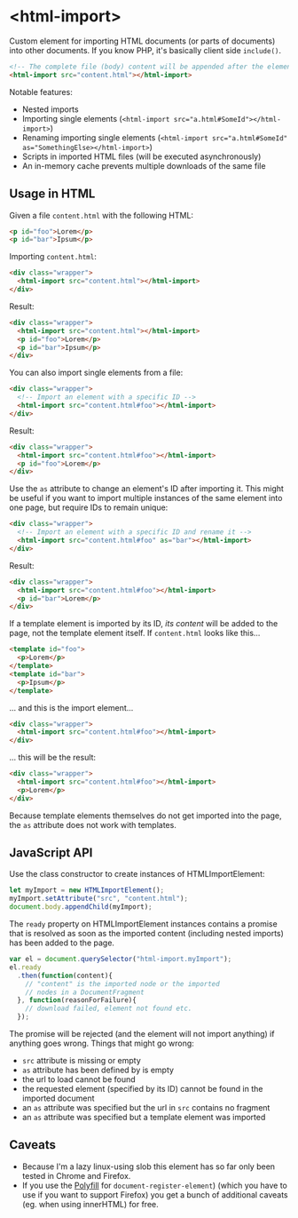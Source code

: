 &lt;html-import&gt;
===================

Custom element for importing HTML documents (or parts of documents) into other
documents. If you know PHP, it's basically client side `include()`.

```html
<!-- The complete file (body) content will be appended after the element -->
<html-import src="content.html"></html-import>
```

Notable features:

 * Nested imports
 * Importing single elements (`<html-import src="a.html#SomeId"></html-import>`)
 * Renaming importing single elements (`<html-import src="a.html#SomeId" as="SomethingElse></html-import>`)
 * Scripts in imported HTML files (will be executed asynchronously)
 * An in-memory cache prevents multiple downloads of the same file

Usage in HTML
-------------

Given a file `content.html` with the following HTML:

```html
<p id="foo">Lorem</p>
<p id="bar">Ipsum</p>
```

Importing `content.html`:

```html
<div class="wrapper">
  <html-import src="content.html"></html-import>
</div>
```

Result:

```html
<div class="wrapper">
  <html-import src="content.html"></html-import>
  <p id="foo">Lorem</p>
  <p id="bar">Ipsum</p>
</div>
```

You can also import single elements from a file:

```html
<div class="wrapper">
  <!-- Import an element with a specific ID -->
  <html-import src="content.html#foo"></html-import>
</div>
```

Result:

```html
<div class="wrapper">
  <html-import src="content.html#foo"></html-import>
  <p id="foo">Lorem</p>
</div>
```

Use the `as` attribute to change an element's ID after importing it. This might
be useful if you want to import multiple instances of the same element into one
page, but require IDs to remain unique:

```html
<div class="wrapper">
  <!-- Import an element with a specific ID and rename it -->
  <html-import src="content.html#foo" as="bar"></html-import>
</div>
```

Result:

```html
<div class="wrapper">
  <html-import src="content.html#foo"></html-import>
  <p id="bar">Lorem</p>
</div>
```

If a template element is imported by its ID, *its content* will be added to the
page, not the template element itself. If `content.html` looks like this...

```html
<template id="foo">
  <p>Lorem</p>
</template>
<template id="bar">
  <p>Ipsum</p>
</template>
```

... and this is the import element...

```html
<div class="wrapper">
  <html-import src="content.html#foo"></html-import>
</div>
```

... this will be the result:

```html
<div class="wrapper">
  <html-import src="content.html#foo"></html-import>
  <p>Lorem</p>
</div>
```

Because template elements themselves do not get imported into the page, the
`as` attribute does not work with templates.



JavaScript API
--------------

Use the class constructor to create instances of HTMLImportElement:

```js
let myImport = new HTMLImportElement();
myImport.setAttribute("src", "content.html");
document.body.appendChild(myImport);
```

The `ready` property on HTMLImportElement instances contains a promise that is
resolved as soon as the imported content (including nested imports) has been
added to the page.

```js
var el = document.querySelector("html-import.myImport");
el.ready
  .then(function(content){
    // "content" is the imported node or the imported
    // nodes in a DocumentFragment
  }, function(reasonForFailure){
    // download failed, element not found etc.
  });
```

The promise will be rejected (and the element will not import anything) if
anything goes wrong. Things that might go wrong:

* `src` attribute is missing or empty
* `as` attribute has been defined by is empty
* the url to load cannot be found
* the requested element (specified by its ID) cannot be found in the imported document
* an `as` attribute was specified but the url in `src` contains no fragment
* an `as` attribute was specified but a template element was imported



Caveats
-------

* Because I'm a lazy linux-using slob this element has so far only been tested in Chrome and Firefox.
* If you use the [Polyfill](https://github.com/WebReflection/document-register-element) for `document-register-element`) (which you have to use if you want to support Firefox) you get a bunch of additional caveats (eg. when using innerHTML) for free.
